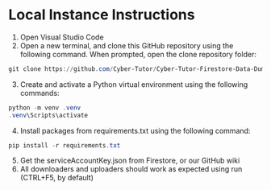 # Local Instance Instructions

1) Open Visual Studio Code
2) Open a new terminal, and clone this GitHub repository using the following command. When prompted, open the clone repository folder:
```powershell
git clone https://github.com/Cyber-Tutor/Cyber-Tutor-Firestore-Data-Dumping.git
```
3) Create and activate a Python virtual environment using the following commands:
```powershell
python -m venv .venv
.venv\Scripts\activate
```
4) Install packages from requirements.txt using the following command:
```powershell
pip install -r requirements.txt
```
5) Get the serviceAccountKey.json from Firestore, or our GitHub wiki
6) All downloaders and uploaders should work as expected using run (CTRL+F5, by default)